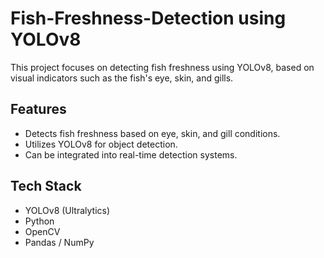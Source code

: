 # Fish-Freshness-Detection using YOLOv8

This project focuses on detecting fish freshness using YOLOv8, based on visual indicators such as the fish's eye, skin, and gills.

## Features
- Detects fish freshness based on eye, skin, and gill conditions.
- Utilizes YOLOv8 for object detection.
- Can be integrated into real-time detection systems.

## Tech Stack
- YOLOv8 (Ultralytics)
- Python
- OpenCV
- Pandas / NumPy
